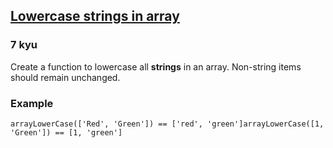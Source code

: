 <h2><a href=https://www.codewars.com/kata/5729fa716c7d26dc84000040/train/javascript target="_blank">Lowercase strings in array</a></h2><h3>7 kyu</h3><p>Create a function to lowercase all <strong>strings</strong> in an array. Non-string items should remain unchanged.</p><h3 id="example">Example</h3><pre><code class="language-javascript"><span class="cm-variable">arrayLowerCase</span>([<span class="cm-string">'Red'</span>, <span class="cm-string">'Green'</span>]) <span class="cm-operator">==</span> [<span class="cm-string">'red'</span>, <span class="cm-string">'green'</span>]<span class="cm-variable">arrayLowerCase</span>([<span class="cm-number">1</span>, <span class="cm-string">'Green'</span>]) <span class="cm-operator">==</span> [<span class="cm-number">1</span>, <span class="cm-string">'green'</span>]</code></pre><pre style="display: none;"><code class="language-csharp"><span class="cm-variable">ArrayLowerCase</span>(<span class="cm-keyword">new</span> <span class="cm-type">object</span>[] { <span class="cm-string">'Red'</span>, <span class="cm-string">'Green'</span> }); <span class="cm-comment">// =&gt; ['red', 'green']</span><span class="cm-variable">ArrayLowerCase</span>(<span class="cm-keyword">new</span> <span class="cm-type">object</span>[] { <span class="cm-number">1</span>, <span class="cm-string">'Green'</span> }); <span class="cm-comment">// =&gt; [1, 'green']</span></code></pre>